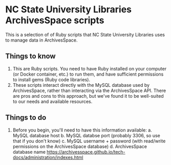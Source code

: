 # NC State University Libraries ArchivesSpace scripts

This is a selection of of Ruby scripts that NC State University Libraries uses to manage data in ArchivesSpace.

## Things to know

1. This are Ruby scripts. You need to have Ruby installed on your computer (or Docker container, etc.) to run them, and have sufficient permissions to install gems (Ruby code libraries).
2. These scripts interact directly with the MySQL database used by ArchivesSpace, rather than interacting via the ArchivesSpace API. There are pros and cons to this approach, but we've found it to be well-suited to our needs and available resources.

## Things to do

1. Before you begin, you'll need to have this information available:
    a. MySQL database host
    b. MySQL databse port (probably 3306, so use that if you don't know)
    c. MySQL username + password (with read/write permissions on the ArchivesSpace database)
    d. ArchivesSpace database name
https://archivesspace.github.io/tech-docs/administration/indexes.html

